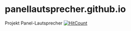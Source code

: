 # panellautsprecher.github.io
Projekt Panel-Lautsprecher
[![HitCount](http://hits.dwyl.com/PanelLautsprecher/panellautsprechergithubio.svg)](http://hits.dwyl.com/PanelLautsprecher/panellautsprechergithubio)
